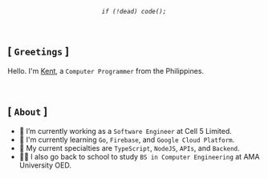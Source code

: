_<p  align="center"><code>if (!dead) code();</code></p>_

<br />

## [ `Greetings` ]

Hello. I'm [Kent](https://github.com/kentlouisetonino), a `Computer Programmer` from the Philippines.

<br />

## [ `About` ]

- 🔧 I’m currently working as a `Software Engineer` at Cell 5 Limited.
- 🎯 I'm currently learning `Go`, `Firebase`, and `Google Cloud Platform`.
- 🧠 My current specialties are `TypeScript`, `NodeJS`, `APIs`, and `Backend`.
- 👨‍🎓 I also go back to school to study `BS in Computer Engineering` at AMA University OED.
